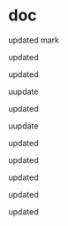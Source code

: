 doc
===

updated
mark
 
updated

updated

uupdate

updated

uupdate

updated


updated


updated

updated

updated
